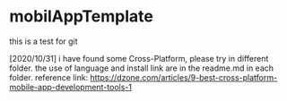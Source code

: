 # mobilAppTemplate

this is a test for git

[2020/10/31]
i have found some Cross-Platform, please try in different folder. the use of language and install link are in the readme.md in each folder. 
reference link: https://dzone.com/articles/9-best-cross-platform-mobile-app-development-tools-1
